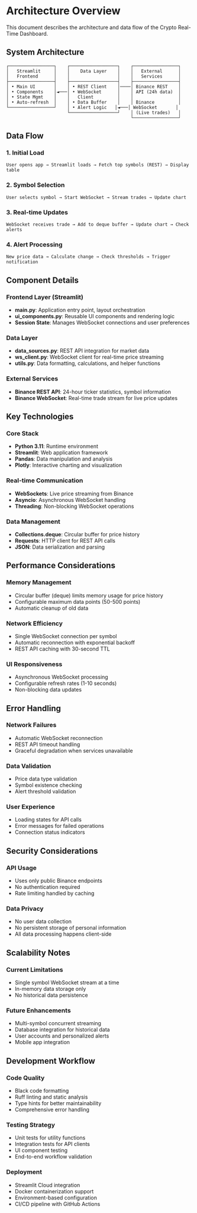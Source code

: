 # Architecture Overview

This document describes the architecture and data flow of the Crypto Real-Time Dashboard.

## System Architecture

```
┌─────────────────┐    ┌──────────────────┐    ┌─────────────────┐
│   Streamlit     │    │    Data Layer    │    │   External      │
│   Frontend      │    │                  │    │   Services      │
├─────────────────┤    ├──────────────────┤    ├─────────────────┤
│ • Main UI       │    │ • REST Client    │────│ Binance REST    │
│ • Components    │◄───│ • WebSocket      │    │ API (24h data)  │
│ • State Mgmt    │    │   Client         │    │                 │
│ • Auto-refresh  │    │ • Data Buffer    │    │ Binance         │
└─────────────────┘    │ • Alert Logic   │◄───│ WebSocket       │
                       └──────────────────┘    │ (Live trades)   │
                                               └─────────────────┘
```

## Data Flow

### 1. Initial Load
```
User opens app → Streamlit loads → Fetch top symbols (REST) → Display table
```

### 2. Symbol Selection
```
User selects symbol → Start WebSocket → Stream trades → Update chart
```

### 3. Real-time Updates
```
WebSocket receives trade → Add to deque buffer → Update chart → Check alerts
```

### 4. Alert Processing
```
New price data → Calculate change → Check thresholds → Trigger notification
```

## Component Details

### Frontend Layer (Streamlit)
- **main.py**: Application entry point, layout orchestration
- **ui_components.py**: Reusable UI components and rendering logic
- **Session State**: Manages WebSocket connections and user preferences

### Data Layer
- **data_sources.py**: REST API integration for market data
- **ws_client.py**: WebSocket client for real-time price streaming
- **utils.py**: Data formatting, calculations, and helper functions

### External Services
- **Binance REST API**: 24-hour ticker statistics, symbol information
- **Binance WebSocket**: Real-time trade stream for live price updates

## Key Technologies

### Core Stack
- **Python 3.11**: Runtime environment
- **Streamlit**: Web application framework
- **Pandas**: Data manipulation and analysis
- **Plotly**: Interactive charting and visualization

### Real-time Communication
- **WebSockets**: Live price streaming from Binance
- **Asyncio**: Asynchronous WebSocket handling
- **Threading**: Non-blocking WebSocket operations

### Data Management
- **Collections.deque**: Circular buffer for price history
- **Requests**: HTTP client for REST API calls
- **JSON**: Data serialization and parsing

## Performance Considerations

### Memory Management
- Circular buffer (deque) limits memory usage for price history
- Configurable maximum data points (50-500 points)
- Automatic cleanup of old data

### Network Efficiency
- Single WebSocket connection per symbol
- Automatic reconnection with exponential backoff
- REST API caching with 30-second TTL

### UI Responsiveness
- Asynchronous WebSocket processing
- Configurable refresh rates (1-10 seconds)
- Non-blocking data updates

## Error Handling

### Network Failures
- Automatic WebSocket reconnection
- REST API timeout handling
- Graceful degradation when services unavailable

### Data Validation
- Price data type validation
- Symbol existence checking
- Alert threshold validation

### User Experience
- Loading states for API calls
- Error messages for failed operations
- Connection status indicators

## Security Considerations

### API Usage
- Uses only public Binance endpoints
- No authentication required
- Rate limiting handled by caching

### Data Privacy
- No user data collection
- No persistent storage of personal information
- All data processing happens client-side

## Scalability Notes

### Current Limitations
- Single symbol WebSocket stream at a time
- In-memory data storage only
- No historical data persistence

### Future Enhancements
- Multi-symbol concurrent streaming
- Database integration for historical data
- User accounts and personalized alerts
- Mobile app integration

## Development Workflow

### Code Quality
- Black code formatting
- Ruff linting and static analysis
- Type hints for better maintainability
- Comprehensive error handling

### Testing Strategy
- Unit tests for utility functions
- Integration tests for API clients
- UI component testing
- End-to-end workflow validation

### Deployment
- Streamlit Cloud integration
- Docker containerization support
- Environment-based configuration
- CI/CD pipeline with GitHub Actions
